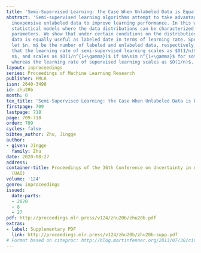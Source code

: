 ```yaml
---
title: 'Semi-Supervised Learning: the Case When Unlabeled Data is Equally Useful'
abstract: 'Semi-supervised learning algorithms attempt to take advantage of relatively
  inexpensive unlabeled data to improve learning performance. In this work, we consider
  statistical models where the data distributions can be characterized by continuous
  parameters. We show that under certain conditions on the distribution, unlabeled
  data is equally useful as labeled date in terms of learning rate. Specifically,
  let $n, m$ be the number of labeled and unlabeled data, respectively. It is shown
  that the learning rate of semi-supervised learning scales as $O(1/n)$ if $m\sim
  n$, and scales as $O(1/n^{1+\gamma})$ if $m\sim n^{1+\gamma}$ for some $\gamma>0$,
  whereas the learning rate of supervised learning scales as $O(1/n)$. '
layout: inproceedings
series: Proceedings of Machine Learning Research
publisher: PMLR
issn: 2640-3498
id: zhu20b
month: 0
tex_title: 'Semi-Supervised Learning: the Case When Unlabeled Data is Equally Useful'
firstpage: 709
lastpage: 718
page: 709-718
order: 709
cycles: false
bibtex_author: Zhu, Jingge
author:
- given: Jingge
  family: Zhu
date: 2020-08-27
address: 
container-title: Proceedings of the 36th Conference on Uncertainty in Artificial Intelligence
  (UAI)
volume: '124'
genre: inproceedings
issued:
  date-parts:
  - 2020
  - 8
  - 27
pdf: http://proceedings.mlr.press/v124/zhu20b/zhu20b.pdf
extras:
- label: Supplementary PDF
  link: http://proceedings.mlr.press/v124/zhu20b/zhu20b-supp.pdf
# Format based on citeproc: http://blog.martinfenner.org/2013/07/30/citeproc-yaml-for-bibliographies/
---
```

